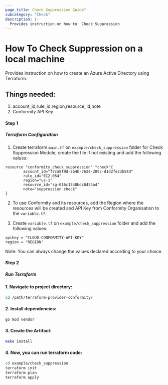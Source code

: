 ```yaml
---
page_title: Check Suppression Guide"
subcategory: "Check"
description: |-
  Provides instruction on how to  Check Suppression
---
```


# How To  Check Suppression on a local machine
Provides instruction on how to create an  Azure Active Directory using Terraform.

## Things needed:
1. account_id,rule_id,region,resource_id,note
2. Conformity API Key

#### Step 1

##### Terraform Configuration

1. Create terraform `main.tf` on `example/check_suppression` folder for Check Suppression Module, create the file if not existing and add the following values:
```hcl
resource "conformity_check_suppression" "check"{
        account_id="f7ca8f9d-2b4b-7624-289c-d1d2fe23b54d"
        rule_id="EC2-054"
        region="us-1"
        resource_id="sg-016c1348bdc0454a4"
        note="suppression check"
}
```
2. To use Conformity and its resources, add the  Region where the resources will be created and API Key from Conformity Organisation to the `variable.tf`. 

3. Create `variable.tf` on `example/check_suppression` folder and add the following values:

```hcl
apikey = "CLOUD-CONFORMITY-API-KEY"
region = "REGION"

```
Note: You can always change the values declared according to your choice.

#### Step 2

##### Run Terraform

#### 1. Navigate to project directory:
```sh
cd /path/terraform-provider-conformity/
```
#### 2. Install dependencies:
```sh
go mod vendor
```
#### 3. Create the Artifact:
```sh
make install
```
#### 4. Now, you can run terraform code:
```sh
cd example/check_suppression
terraform init
terraform plan
terraform apply
```

